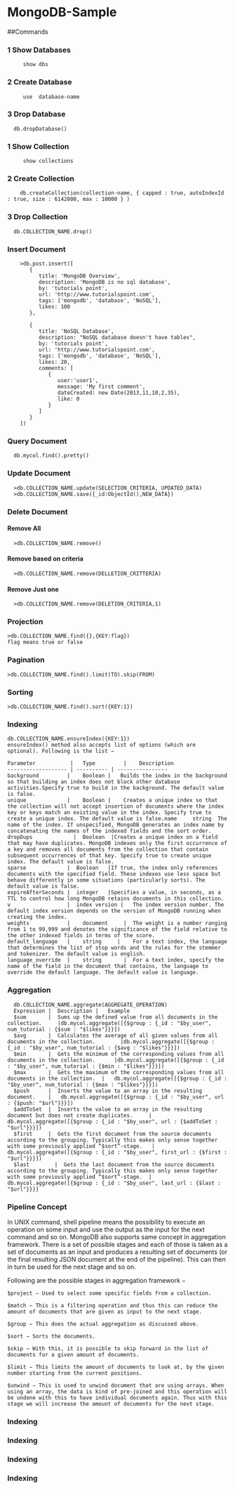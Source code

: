 # MongoDB-Sample
##Commands

### 1 Show Databases
  		 show dbs	
### 2 Create Database
  		 use  database-name 
### 3 Drop Database
      db.dropDatabase()
### 1 Show Collection
  		 show collections
### 2 Create Collection
  		db.createCollection(collection-name, { capped : true, autoIndexId : true, size : 6142800, max : 10000 } )
### 3 Drop Collection
      db.COLLECTION_NAME.drop()
      
      
### Insert Document    
        >db.post.insert([
           {
              title: 'MongoDB Overview', 
              description: 'MongoDB is no sql database',
              by: 'tutorials point',
              url: 'http://www.tutorialspoint.com',
              tags: ['mongodb', 'database', 'NoSQL'],
              likes: 100
           },

           {
              title: 'NoSQL Database', 
              description: "NoSQL database doesn't have tables",
              by: 'tutorials point',
              url: 'http://www.tutorialspoint.com',
              tags: ['mongodb', 'database', 'NoSQL'],
              likes: 20, 
              comments: [	
                 {
                    user:'user1',
                    message: 'My first comment',
                    dateCreated: new Date(2013,11,10,2,35),
                    like: 0 
                 }
              ]
           }
        ])
  
### Query Document
      db.mycol.find().pretty()
### Update Document
      >db.COLLECTION_NAME.update(SELECTION_CRITERIA, UPDATED_DATA)
      >db.COLLECTION_NAME.save({_id:ObjectId(),NEW_DATA})
### Delete Document
#### Remove All
      >db.COLLECTION_NAME.remove()
#### Remove based on criteria
      >db.COLLECTION_NAME.remove(DELLETION_CRITTERIA)
#### Remove Just one
      >db.COLLECTION_NAME.remove(DELETION_CRITERIA,1)

### Projection
    >db.COLLECTION_NAME.find({},{KEY:flag})
    flag means true or false
### Pagination
    >db.COLLECTION_NAME.find().limit(TO).skip(FROM)
### Sorting
    >db.COLLECTION_NAME.find().sort({KEY:1})
### Indexing
    db.COLLECTION_NAME.ensureIndex({KEY:1})
    ensureIndex() method also accepts list of options (which are optional). Following is the list −
    
    Parameter           |	Type 	     |    Description
    ------------------- | ---------- | ----------------
    background         |	Boolean |	Builds the index in the background so that building an index does not block other database activities.Specify true to build in the background. The default value is false.
    unique             |	Boolean |    Creates a unique index so that the collection will not accept insertion of documents where the index  key or keys match an existing value in the index. Specify true to create a unique index. The default value is false.name 	string 	The name of the index. If unspecified, MongoDB generates an index name by concatenating the names of the indexed fields and the sort order.
    dropDups 	         |  Boolean  |Creates a unique index on a field that may have duplicates. MongoDB indexes only the first occurrence of a key and removes all documents from the collection that contain subsequent occurrences of that key. Specify true to create unique index. The default value is false.
    sparse 	           |  Boolean 	|If true, the index only references documents with the specified field. These indexes use less space but behave differently in some situations (particularly sorts). The default value is false.
    expireAfterSeconds |  integer 	|Specifies a value, in seconds, as a TTL to control how long MongoDB retains documents in this collection.
    v 	               |  index version |	The index version number. The default index version depends on the version of MongoDB running when creating the index.
    weights            |	document     |	The weight is a number ranging from 1 to 99,999 and denotes the significance of the field relative to the other indexed fields in terms of the score.
    default_language   | 	string     |	For a text index, the language that determines the list of stop words and the rules for the stemmer and tokenizer. The default value is english.
    language_override  |	string       |	For a text index, specify the name of the field in the document that contains, the language to override the default language. The default value is language.
### Aggregation
      db.COLLECTION_NAME.aggregate(AGGREGATE_OPERATION)
      Expression |	Description |	Example
      $sum       |	Sums up the defined value from all documents in the collection. 	|db.mycol.aggregate([{$group : {_id : "$by_user", num_tutorial : {$sum : "$likes"}}}])
      $avg       |	Calculates the average of all given values from all documents in the collection. 		|db.mycol.aggregate([{$group : {_id : "$by_user", num_tutorial : {$avg : "$likes"}}}])
      $min       |	Gets the minimum of the corresponding values from all documents in the collection. 		|db.mycol.aggregate([{$group : {_id : "$by_user", num_tutorial : {$min : "$likes"}}}])
      $max       |	Gets the maximum of the corresponding values from all documents in the collection. 	|	db.mycol.aggregate([{$group : {_id : "$by_user", num_tutorial : {$max : "$likes"}}}])
      $push      |	Inserts the value to an array in the resulting document. 	|	db.mycol.aggregate([{$group : {_id : "$by_user", url : {$push: "$url"}}}])
      $addToSet  |	Inserts the value to an array in the resulting document but does not create duplicates. 	|	db.mycol.aggregate([{$group : {_id : "$by_user", url : {$addToSet : "$url"}}}])
      $first     |	Gets the first document from the source documents according to the grouping. Typically this makes only sense together with some previously applied “$sort”-stage. 	|	db.mycol.aggregate([{$group : {_id : "$by_user", first_url : {$first : "$url"}}}])
      $last 	   |  Gets the last document from the source documents according to the grouping. Typically this makes only sense together with some previously applied “$sort”-stage. 	|	db.mycol.aggregate([{$group : {_id : "$by_user", last_url : {$last : "$url"}}}]

### Pipeline Concept

In UNIX command, shell pipeline means the possibility to execute an operation on some input and use the output as the input for the next command and so on. MongoDB also supports same concept in aggregation framework. There is a set of possible stages and each of those is taken as a set of documents as an input and produces a resulting set of documents (or the final resulting JSON document at the end of the pipeline). This can then in turn be used for the next stage and so on.

Following are the possible stages in aggregation framework −

    $project − Used to select some specific fields from a collection.

    $match − This is a filtering operation and thus this can reduce the amount of documents that are given as input to the next stage.

    $group − This does the actual aggregation as discussed above.

    $sort − Sorts the documents.

    $skip − With this, it is possible to skip forward in the list of documents for a given amount of documents.

    $limit − This limits the amount of documents to look at, by the given number starting from the current positions.

    $unwind − This is used to unwind document that are using arrays. When using an array, the data is kind of pre-joined and this operation will be undone with this to have individual documents again. Thus with this stage we will increase the amount of documents for the next stage.

### Indexing
### Indexing
### Indexing
### Indexing
    
    
    
    
      
